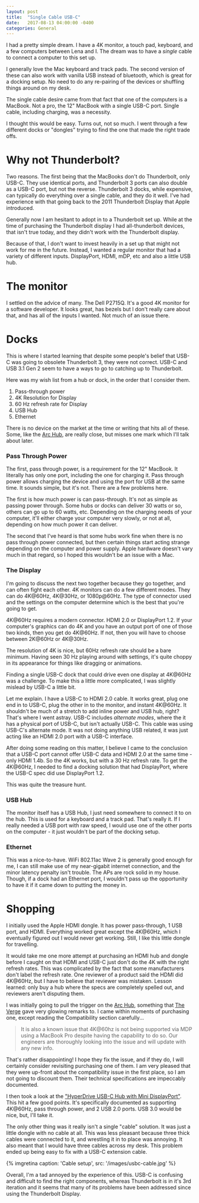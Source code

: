 ```yaml
---
layout: post
title:  "Single Cable USB-C"
date:   2017-08-13 04:00:00 -0400
categories: General
---
```


I had a pretty simple dream. I have a 4K monitor, a touch pad, keyboard, and
a few computers between Lena and I. The dream was to have a *single* cable to
connect a computer to this set up.

I generally love the Mac keyboard and track pads. The second version of these
can also work with vanilla USB instead of bluetooth, which is great for a
docking setup. No need to do any re-pairing of the devices or shuffling things
around on my desk.

The single cable desire came from that fact that one of the computers is a
MacBook. Not a pro, the 12" MacBook with a single USB-C port. Single cable,
including charging, was a necessity.

I thought this would be easy. Turns out, not so much. I went through a few
different docks or "dongles" trying to find the one that made the right trade
offs.

# Why not Thunderbolt?

Two reasons. The first being that the MacBooks don't do Thunderbolt, only USB-C.
They use identical ports, and Thunderbolt 3 ports can also double as a USB-C
port, but not the reverse. Thunderbolt 3 docks, while expensive, can typically
do everything over a single cable, and they do it well. I've had experience with
that going back to the 2011 Thunderbolt Display that Apple introduced.

Generally now I am hesitant to adopt in to a Thunderbolt set up. While at the
time of purchasing the Thunderbolt display I had all-thunderbolt devices, that
isn't true today, and they didn't work with the Thunderbolt display.

Because of that, I don't want to invest heavily in a set up that might not work
for me in the future. Instead, I wanted a regular monitor that had a variety of
different inputs. DisplayPort, HDMI, mDP, etc and also a little USB hub.

# The monitor

I settled on the advice of many. The Dell P2715Q. It's a good 4K monitor for
a software developer. It looks great, has bezels but I don't really care about
that, and has all of the inputs I wanted. Not much of an issue there.

# Docks

This is where I started learning that despite some people's belief that USB-C
was going to obsolete Thunderbolt 3, they were not correct. USB-C and USB 3.1
Gen 2 seem to have a ways to go to catching up to Thunderbolt.

Here was my wish list from a hub or dock, in the order that I consider them.

1. Pass-through power
2. 4K Resolution for Display
3. 60 Hz refresh rate for Display
4. USB Hub
5. Ethernet

There is no device on the market at the time or writing that hits all of these.
Some, like the [Arc Hub][1], are really close, but misses one mark which I'll
talk about later.

### Pass Through Power

The first, pass through power, is a requirement for the 12" MacBook. It
literally has only one port, including the one for charging it. Pass through
power allows charging the device and using the port for USB at the same time.
It sounds simple, but it's not. There are a few problems here.

The first is how much power is can pass-through. It's not as simple as passing
power through. Some hubs or docks can deliver 30 watts or so, others can go up
to 60 watts, etc. Depending on the charging needs of your computer, it'll either
charge your computer very slowly, or not at all, depending on how much power it
can deliver.

The second that I've heard is that some hubs work fine when there is no pass
through power connected, but then certain things start acting strange depending
on the computer and power supply. Apple hardware doesn't vary much in that
regard, so I hoped this wouldn't be an issue with a Mac.

### The Display

I'm going to discuss the next two together because they go together, and can
often fight each other. 4K monitors can do a few different modes. They can do
4K@60Hz, 4K@30Hz, or 1080p@60Hz. The type of connector used and the settings
on the computer determine which is the best that you're going to get.

4K@60Hz requires a modern connector. HDMI 2.0 or DisplayPort 1.2. If your
computer's graphics can do 4K and you have an output port of one of those two
kinds, then you get do 4K@60Hz. If not, then you will have to choose between
2K@60Hz or 4K@30Hz.

The resolution of 4K is nice, but 60Hz refresh rate should be a bare minimum.
Having seen 30 Hz playing around with settings, it's quite choppy in its
appearance for things like dragging or animations.

Finding a single USB-C dock that could drive even one display at 4K@60Hz was
a challenge. To make this a little more complicated, I was slightly mislead by
USB-C a little bit.

Let me explain. I have a USB-C to HDMI 2.0 cable. It works great, plug one end in
to USB-C, plug the other in to the monitor, and instant 4K@60Hz. It shouldn't
be much of a stretch to add inline power and USB hub, right? That's where
I went astray. USB-C includes *alternate modes*, where the it has a physical
port of USB-C, but isn't actually USB-C. This cable was using USB-C's alternate
mode. It was not doing anything USB related, it was just acting like an HDMI 2.0
port with a USB-C interface.

After doing some reading on this matter, I believe I came to the conclusion that
a USB-C port cannot offer USB-C data and HDMI 2.0 at the same time - only HDMI
1.4b. So the 4K works, but with a 30 Hz refresh rate. To get the 4K@60Hz, I
needed to find a docking solution that had DisplayPort, where the USB-C spec
did use DisplayPort 1.2.

This was quite the treasure hunt.

### USB Hub

The monitor itself has a USB Hub, I just need somewhere to connect it to on the
hub. This is used for a keyboard and a track pad. That's really it. If I really
needed a USB port with raw speed, I would use one of the other ports on the
computer - it just wouldn't be part of the docking setup.

### Ethernet

This was a nice-to-have. WiFi 802.11ac Wave 2 is generally good enough for me,
I can still make use of my near-gigabit internet connection, and the minor
latency penalty isn't trouble. The APs are rock solid in my house. Though,
if a dock had an Ethernet port, I wouldn't pass up the opportunity to have it if
it came down to putting the money in.

# Shopping

I initially used the Apple HDMI dongle. It has power pass-through, 1 USB port,
and HDMI. Everything worked great except the 4K@60Hz, which I eventually
figured out I would never get working. Still, I like this little dongle for
travelling.

It would take me one more attempt at purchasing an HDMI hub and dongle before
I caught on that HDMI and USB-C just don't do the 4K with the right refresh
rates. This was complicated by the fact that some manufacturers don't label the
refresh rate. One reviewer of a product said the HDMI did 4K@60Hz, but I have
to believe that reviewer was mistaken. Lesson learned: only buy a hub where the
specs are completely spelled out, and reviewers aren't disputing them.

I was initially going to pull the trigger on the [Arc Hub][3], something that
[The Verge][2] gave very glowing remarks to. I came within moments of purchasing
one, except reading the Compatibility section carefully...

>It is also a known issue that 4K@60hz is not being supported via MDP using a
>MacBook Pro despite having the capability to do so. Our engineers are
>thoroughly looking into the issue and will update with any new info.

That's rather disappointing! I hope they fix the issue, and if they do, I will
certainly consider revisiting purchasing one of them. I am very pleased that
they were up-front about the compatibility issue in the first place, so I am not
going to discount them. Their technical specifications are impeccably
documented.

I then took a look at the ["HyperDrive USB-C Hub with Mini DisplayPort"][4].
This hit a few good points. It's specifically documented as supporting 4K@60Hz,
pass through power, and 2 USB 2.0 ports. USB 3.0 would be nice, but, I'll take
it.

The only other thing was it really isn't a single "cable" solution. It was just
a little dongle with no cable at all. This was less pleasant because three
thick cables were connected to it, and wrestling it in to place was annoying.
It also meant that I would have three cables across my desk. This problem ended
up being easy to fix with a USB-C extension cable.

{% imgretina caption: 'Cable setup', src: '/images/usbc-cable.jpg' %}

Overall, I'm a tad annoyed by the experience of this. USB-C is confusing and
difficult to find the right components, whereas Thunderbolt is in it's 3rd
iteration and it seems that many of its problems have been addressed since using
the Thunderbolt Display.


[1]: https://www.bourgedesign.com/arc-hub
[2]: https://www.theverge.com/circuitbreaker/2017/5/19/15657792/arc-hub-usb-c-hub-adapter-bourge-design
[3]: https://bourgedesign.com/product/arc-hub/
[4]: https://www.hypershop.com/collections/usb-type-c/products/hyperdrive-usb-type-c-hub-with-mini-displayport